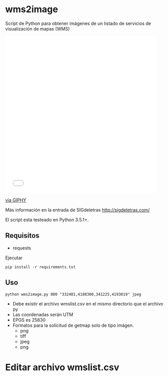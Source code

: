 # wms2image

Script de Python para obtener imágenes de un listado de servicios de visualización de mapas (WMS)

<iframe src="//giphy.com/embed/l2SqaIg0lAiLIrMYM" width="480" height="495" frameBorder="0" class="giphy-embed" allowFullScreen></iframe><p><a href="http://giphy.com/gifs/spain-cordoba-wms-l2SqaIg0lAiLIrMYM">via GIPHY</a></p>

Más información en la entrada de SIGdeletras http://sigdeletras.com/

El script esta testeado en Python 3.5.1+. 

## Requisitos
- requests

Ejecutar

    pip install -r requirements.txt


## Uso

    python wms2image.py 800 "332401,4188300,341225,4193019" jpeg

- Debe existir el archivo wmslist.csv en el mismo directorio que el archivo py
- Las coordenadas serán UTM
- EPGS es 25830
- Formatos para la solicitud de getmap solo de tipo imágen.
    + png
    + tiff
    + jpeg
    + png

# Editar archivo wmslist.csv
